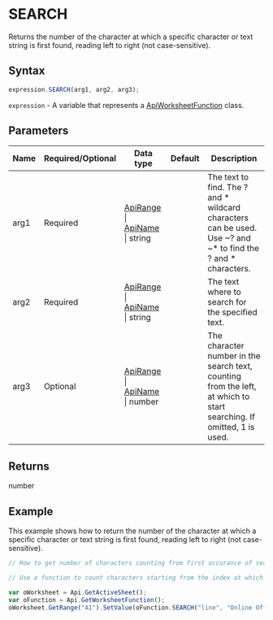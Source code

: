 # SEARCH

Returns the number of the character at which a specific character or text string is first found, reading left to right (not case-sensitive).

## Syntax

```javascript
expression.SEARCH(arg1, arg2, arg3);
```

`expression` - A variable that represents a [ApiWorksheetFunction](../ApiWorksheetFunction.md) class.

## Parameters

| **Name** | **Required/Optional** | **Data type** | **Default** | **Description** |
| ------------- | ------------- | ------------- | ------------- | ------------- |
| arg1 | Required | [ApiRange](../../ApiRange/ApiRange.md) \| [ApiName](../../ApiName/ApiName.md) \| string |  | The text to find. The ? and * wildcard characters can be used. Use ~? and ~* to find the ? and * characters. |
| arg2 | Required | [ApiRange](../../ApiRange/ApiRange.md) \| [ApiName](../../ApiName/ApiName.md) \| string |  | The text where to search for the specified text. |
| arg3 | Optional | [ApiRange](../../ApiRange/ApiRange.md) \| [ApiName](../../ApiName/ApiName.md) \| number |  | The character number in the search text, counting from the left, at which to start searching. If omitted, 1 is used. |

## Returns

number

## Example

This example shows how to return the number of the character at which a specific character or text string is first found, reading left to right (not case-sensitive).

```javascript editor-xlsx
// How to get number of characters counting from first occurance of search text.

// Use a function to count characters starting from the index at which the search text appears.

var oWorksheet = Api.GetActiveSheet();
var oFunction = Api.GetWorksheetFunction();
oWorksheet.GetRange("A1").SetValue(oFunction.SEARCH("line", "Online Office"));
```
